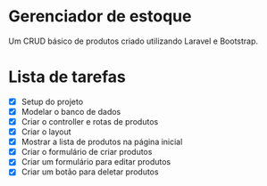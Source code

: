 # Gerenciador de estoque

Um CRUD básico de produtos criado utilizando Laravel e Bootstrap.

# Lista de tarefas

- [x] Setup do projeto
- [x] Modelar o banco de dados
- [x] Criar o controller e rotas de produtos
- [x] Criar o layout
- [x] Mostrar a lista de produtos na página inicial
- [x] Criar o formulário de criar produtos
- [x] Criar um formulário para editar produtos
- [x] Criar um botão para deletar produtos
